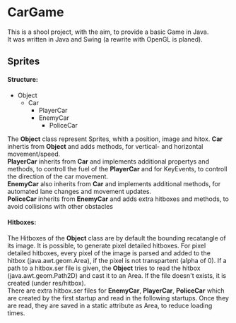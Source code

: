 # CarGame

This is a shool project, with the aim, to provide a basic Game in Java.  
It was written in Java and Swing (a rewrite with OpenGL is planed).


## Sprites
#### Structure:
- Object
  - Car
    - PlayerCar
    - EnemyCar
      - PoliceCar

The **Object** class represent Sprites, whith a position, image and hitox.
**Car** inhertis from **Object** and adds methods, for vertical- and horizontal movement/speed.  
**PlayerCar** inherits from **Car** and implements additional propertys and methods, to controll the fuel of the **PlayerCar** and for KeyEvents, to controll the direction of the car movement.  
**EnemyCar** also inherits from **Car** and implements additional methods, for automated lane changes and movement updates.  
**PoliceCar** inherits from **EnemyCar** and adds extra hitboxes and methods, to avoid collisions with other obstacles

#### Hitboxes:
The Hitboxes of the **Object** class are by default the bounding recatangle of its image. It is possible, to generate pixel detailed hitboxes. For pixel detailed hitboxes, every pixel of the image is parsed and added to the hitbox (java.awt.geom.Area), if the pixel is not transpartent (alpha of 0). If a path to a hitbox.ser file is given, the **Object** tries to read the hitbox (java.awt.geom.Path2D) and cast it to an Area. If the file doesn't exists, it is created (under res/hitbox).  
There are extra hitbox.ser files for **EnemyCar**, **PlayerCar**, **PoliceCar** which are created by the first startup and read in the following startups. Once they are read, they are saved in a static attribute as Area, to reduce loading times.
